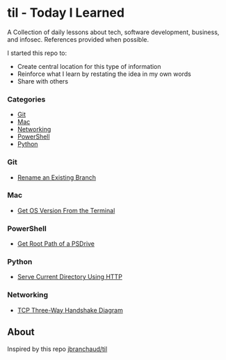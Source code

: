 # til - Today I Learned

A Collection of daily lessons about tech, software development, business, and infosec.
References provided when possible.

I started this repo to:

+ Create central location for this type of information
+ Reinforce what I learn by restating the idea in my own words
+ Share with others

### Categories

+ [Git](#git)
+ [Mac](#mac)
+ [Networking](#networking)
+ [PowerShell](#powershell)
+ [Python](#python)

### Git

+ [Rename an Existing Branch](git/rename-existing-branch.md)

### Mac

+ [Get OS Version From the Terminal](mac/get-os-version-from-terminal.md)

### PowerShell

+ [Get Root Path of a PSDrive](powershell/get-root-path-of-psdrive.md)

### Python

+ [Serve Current Directory Using HTTP](python/serve-current-directory-using-http.md)

### Networking

+ [TCP Three-Way Handshake Diagram](networking/tcp-three-way-handshake.md)

## About

Inspired by this repo [jbranchaud/til](https://github.com/jbranchaud/til)
